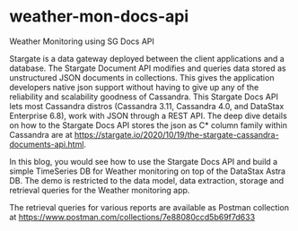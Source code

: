 # weather-mon-docs-api
Weather Monitoring using SG Docs API

Stargate is a data gateway deployed between the client applications and a database. The Stargate Document API modifies and queries data stored as unstructured JSON documents in collections. This gives the application developers native json support without having to give up any of the reliability and scalability goodness of Cassandra. This Stargate Docs API lets most Cassandra distros (Cassandra 3.11, Cassandra 4.0, and DataStax Enterprise 6.8), work with JSON through a REST API. The deep dive details on how to the Stargate Docs API stores the json as C* column family within Cassandra are at  https://stargate.io/2020/10/19/the-stargate-cassandra-documents-api.html.

In this blog, you would see how to use the Stargate Docs API and build a simple TimeSeries DB for Weather monitoring on top of the DataStax Astra DB. The demo is restricted to the data model, data extraction, storage and retrieval queries for the Weather monitoring app.

The retrieval queries for various reports are available as Postman collection at https://www.postman.com/collections/7e88080ccd5b69f7d633



